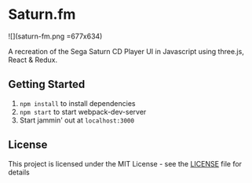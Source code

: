 # Saturn.fm
![](saturn-fm.png =677x634)

A recreation of the Sega Saturn CD Player UI in Javascript using three.js, React & Redux.

## Getting Started

1. `npm install` to install dependencies
2. `npm start` to start webpack-dev-server
3. Start jammin' out at `localhost:3000`


## License

This project is licensed under the MIT License - see the [LICENSE](LICENSE) file for details
